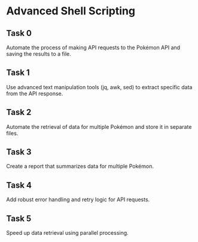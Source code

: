 # Advanced Shell Scripting

## Task 0
Automate the process of making API requests to the Pokémon API and saving the results to a file.

## Task 1
Use advanced text manipulation tools (jq, awk, sed) to extract specific data from the API response.

## Task 2
Automate the retrieval of data for multiple Pokémon and store it in separate files.

## Task 3
Create a report that summarizes data for multiple Pokémon.

## Task 4
Add robust error handling and retry logic for API requests.

## Task 5
Speed up data retrieval using parallel processing.

